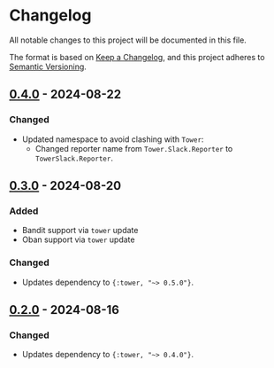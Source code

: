 # Changelog

All notable changes to this project will be documented in this file.

The format is based on [Keep a Changelog](https://keepachangelog.com/en/1.1.0/),
and this project adheres to [Semantic Versioning](https://semver.org/spec/v2.0.0.html).

## [0.4.0] - 2024-08-22

### Changed

- Updated namespace to avoid clashing with `Tower`:
  - Changed reporter name from `Tower.Slack.Reporter` to `TowerSlack.Reporter`.

## [0.3.0] - 2024-08-20

### Added

- Bandit support via `tower` update
- Oban support via `tower` update

### Changed

- Updates dependency to `{:tower, "~> 0.5.0"}`.

## [0.2.0] - 2024-08-16

### Changed

- Updates dependency to `{:tower, "~> 0.4.0"}`.

[0.4.0]: https://github.com/mimiquate/tower_slack/compare/v0.3.0...v0.4.0/
[0.3.0]: https://github.com/mimiquate/tower_slack/compare/v0.2.0...v0.3.0/
[0.2.0]: https://github.com/mimiquate/tower_slack/compare/v0.1.0...v0.2.0/
